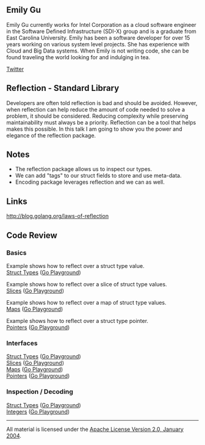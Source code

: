 ## Emily Gu

Emily Gu currently works for Intel Corporation as a cloud software engineer in the Software Defined Infrastructure (SDI-X) group and is a graduate from East Carolina University. Emily has been a software developer for over 15 years working on various system level projects. She has experience with Cloud and Big Data systems. When Emily is not writing code, she can be found traveling the world looking for and indulging in tea.

[Twitter](https://twitter.com/CandySmurfy)

## Reflection - Standard Library

Developers are often told reflection is bad and should be avoided. However, when reflection can help reduce the amount of code needed to solve a problem, it should be considered. Reducing complexity while preserving maintainability must always be a priority. Reflection can be a tool that helps makes this possible. In this talk I am going to show you the power and elegance of the reflection package.

## Notes

* The reflection package allows us to inspect our types.
* We can add "tags" to our struct fields to store and use meta-data.
* Encoding package leverages reflection and we can as well.

## Links

http://blog.golang.org/laws-of-reflection

## Code Review

### Basics

Example shows how to reflect over a struct type value.  
[Struct Types](basics/struct/struct.go) ([Go Playground](https://play.golang.org/p/V9Lf75Ajaa))    

Example shows how to reflect over a slice of struct type values.  
[Slices](basics/slice/slice.go) ([Go Playground](https://play.golang.org/p/ISWgNKWIxM))  

Example shows how to reflect over a map of struct type values.  
[Maps](basics/map/map.go) ([Go Playground](https://play.golang.org/p/BNWVXx4QTo))  

Example shows how to reflect over a struct type pointer.  
[Pointers](basics/pointer/pointer.go) ([Go Playground](https://play.golang.org/p/0bSbKUJk19))  

### Interfaces

[Struct Types](interface/struct/struct.go) ([Go Playground](https://play.golang.org/p/kHC6nuHYty))  
[Slices](interface/slice/slice.go) ([Go Playground](https://play.golang.org/p/UyRIlkjVjW))  
[Maps](interface/map/map.go) ([Go Playground](https://play.golang.org/p/-_niEdmavG))  
[Pointers](interface/pointer/pointer.go) ([Go Playground](https://play.golang.org/p/itFSg3BL0o))  

### Inspection / Decoding

[Struct Types](inspect/struct/struct.go) ([Go Playground](https://play.golang.org/p/ahHLMtun9y))  
[Integers](interface/integer/integer.go) ([Go Playground](https://play.golang.org/p/LmVkzpm57a))  
___
All material is licensed under the [Apache License Version 2.0, January 2004](http://www.apache.org/licenses/LICENSE-2.0).
